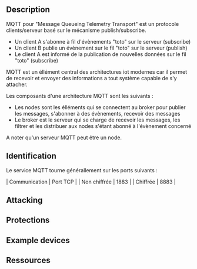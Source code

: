 ## Description

MQTT pour "Message Queueing Telemetry Transport" est un protocole clients/serveur basé sur le mécanisme publish/subscribe.

- Un client A s'abonne à fil d'évènements "toto" sur le serveur (subscribe)
- Un client B publie un évènement sur le fil "toto" sur le serveur (publish)
- Le client A est informé de la publication de nouvelles données sur le fil "toto" (subscribe)

MQTT est un éllément central des architectures iot modernes car il permet de recevoir et envoyer des informations a tout système capable de s'y attacher.

Les composants d'une architecture MQTT sont les suivants : 
 - Les nodes sont les élléments qui se connectent au broker pour publier les messages, s'abonner à des évènements, recevoir des messages
 - Le broker est le serveur qui se charge de recevoir les messages, les filtrer et les distribuer aux nodes s'étant abonné à l'évènement concerné

A noter qu'un serveur MQTT peut être un node.



## Identification

Le service MQTT tourne générallement sur les ports suivants : 

| Communication | Port TCP | 
| Non chiffrée | 1883 |
| Chiffrée | 8883 |

## Attacking 
## Protections
## Example devices
## Ressources 
